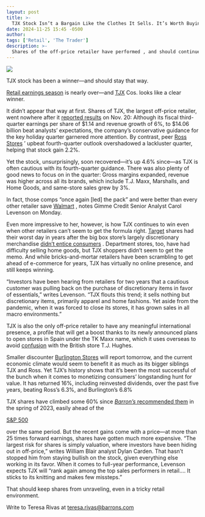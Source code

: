 ```yaml
---
layout: post
title: >-
  TJX Stock Isn’t a Bargain Like the Clothes It Sells. It’s Worth Buying Anyway.
date: 2024-11-25 15:45 -0500
author: 
tags: ['Retail', 'The Trader']
description: >-
  Shares of the off-price retailer have performed , and should continue to do so.
---
```





 


 








![](https://images.barrons.com/im-78206363?width=548&height=365)


TJX stock has been a winner—and should stay that way.






[Retail earnings season](https://www.barrons.com/articles/retail-stock-earnings-what-expect-5b52620b?mod=article_inline)
is nearly over—and
[TJX](https://www.barrons.com/market-data/stocks/TJX)
Cos. looks like a clear winner.


It didn’t appear that way at first. Shares of TJX, the largest off-price retailer, went nowhere after it
[reported results](https://www.barrons.com/articles/tjx-earnings-stock-price-8b70b8cf?refsec=retail&mod=topics_retail&mod=article_inline)
on Nov. 20: Although its fiscal third-quarter earnings per share of \$1.14 and revenue growth of 6%, to \$14.06 billion beat analysts’ expectations, the company’s conservative guidance for the key holiday quarter garnered more attention. By contrast, peer
[Ross Stores](https://www.barrons.com/market-data/stocks/ROST)
’ upbeat fourth-quarter outlook overshadowed a lackluster quarter, helping that stock gain 2.2%.


 Yet the stock, unsurprisingly, soon recovered—it’s up 4.6% since—as TJX is often cautious with its fourth-quarter guidance. There was also plenty of good news to focus on in the quarter: Gross margins expanded, revenue was higher across all its brands, which include T.J. Maxx, Marshalls, and Home Goods, and same-store sales grew by 3%.


In fact, those comps “once again [led] the pack” and were better than every other retailer save
[Walmart](https://www.barrons.com/market-data/stocks/WMT)
,
notes Gimme Credit Senior Analyst Carol Levenson on Monday.


Even more impressive to her, however, is how TJX continues to win even when other retailers can’t seem to get the formula right.
[Target](https://www.barrons.com/market-data/stocks/TGT)
shares had their worst day in years after the big box store’s largely discretionary merchandise
[didn’t entice consumers](https://www.barrons.com/articles/target-turn-around-f4af1b0a?refsec=retail&mod=topics_retail&mod=article_inline)
. Department stores, too, have had difficulty selling home goods, but TJX shoppers didn’t seem to get the memo. And while bricks-and-mortar retailers have been scrambling to get ahead of e-commerce for years, TJX has virtually no online presence, and still keeps winning.


“Investors have been hearing from retailers for two years that a cautious customer was pulling back on the purchase of discretionary items in favor of essentials,” writes Levenson. “TJX flouts this trend; it sells nothing but discretionary items, primarily apparel and home fashions. Yet aside from the pandemic, when it was forced to close its stores, it has grown sales in all macro environments.”


TJX is also the only off-price retailer to have any meaningful international presence, a profile that will get a boost thanks to its newly announced plans to open stores in Spain under the TK Maxx name, which it uses overseas to avoid
 [confusion](https://www.walesonline.co.uk/business/business-news/tk-maxx-called-something-different-14699197?mod=article_inline)
with the British store T.J. Hughes.





Smaller discounter
[Burlington Stores](https://www.barrons.com/market-data/stocks/BURL)
will report tomorrow, and the current economic climate would seem to benefit it as much as its bigger siblings TJX and Ross. Yet TJX’s history shows that it’s been the most successful of the bunch when it comes to monetizing consumers’ longstanding hunt for value. It has returned 16%, including reinvested dividends, over the past five years, beating Ross’s 6.3%, and Burlington’s 6.8%


TJX shares have climbed some 60% since
[*Barron’s* recommended them](https://www.barrons.com/articles/buy-tjx-tj-maxx-stock-price-pick-46e67e37?mod=md_stockoverview_news&mod=article_inline)
in the spring of 2023, easily ahead of the

[S&P 500](https://www.barrons.com/market-data/indexes/spx?mod=article_chiclet)




 over the same period. But the recent gains come with a price—at more than 25 times forward earnings, shares have gotten much more expensive. “The largest risk for shares is simply valuation, where investors have been hiding out in off-price,” writes William Blair analyst Dylan Carden. That hasn’t stopped him from staying bullish on the stock, given everything else working in its favor.
When it comes to full-year performance, Levenson expects TJX will “rank again among the top sales performers in retail…. It sticks to its knitting and makes few missteps.”


That should keep shares from unraveling, even in a tricky retail environment.


Write to Teresa Rivas at
[teresa.rivas@barrons.com](mailto:teresa.rivas@barrons.com)









